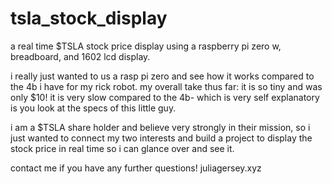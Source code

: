 # tsla_stock_display


a real time $TSLA stock price display using a raspberry pi zero w, breadboard, and 1602 lcd display. 

i really just wanted to us a rasp pi zero and see how it works compared to the 4b i have for my rick robot. 
my overall take thus far: it is so tiny and was only $10! it is very slow compared to the 4b- which is very self explanatory is you look at the specs of this little guy. 

i am a $TSLA share holder and believe very strongly in their mission, so i just wanted to connect my two interests and build a project to display the stock price in real time so i can glance over and see it. 

contact me if you have any further questions!
juliagersey.xyz
